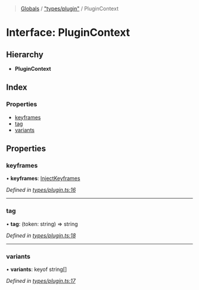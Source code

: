 > [Globals](../README.md) / ["types/plugin"](../modules/_types_plugin_.md) / PluginContext

# Interface: PluginContext

## Hierarchy

* **PluginContext**

## Index

### Properties

* [keyframes](_types_plugin_.plugincontext.md#keyframes)
* [tag](_types_plugin_.plugincontext.md#tag)
* [variants](_types_plugin_.plugincontext.md#variants)

## Properties

### keyframes

•  **keyframes**: [InjectKeyframes](../modules/_types_plugin_.md#injectkeyframes)

*Defined in [types/plugin.ts:16](https://github.com/kenoxa/beamwind/blob/main/packages/beamwind/src/types/plugin.ts#L16)*

___

### tag

•  **tag**: (token: string) => string

*Defined in [types/plugin.ts:18](https://github.com/kenoxa/beamwind/blob/main/packages/beamwind/src/types/plugin.ts#L18)*

___

### variants

•  **variants**: keyof string[]

*Defined in [types/plugin.ts:17](https://github.com/kenoxa/beamwind/blob/main/packages/beamwind/src/types/plugin.ts#L17)*

